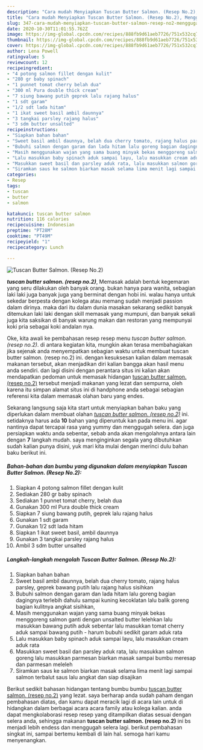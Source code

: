```yaml
---
description: "Cara mudah Menyiapkan Tuscan Butter Salmon. (Resep No.2), Menggugah Selera"
title: "Cara mudah Menyiapkan Tuscan Butter Salmon. (Resep No.2), Menggugah Selera"
slug: 347-cara-mudah-menyiapkan-tuscan-butter-salmon-resep-no2-menggugah-selera
date: 2020-10-30T11:01:55.762Z
image: https://img-global.cpcdn.com/recipes/888fb9d61aeb7726/751x532cq70/tuscan-butter-salmon-resep-no2-foto-resep-utama.jpg
thumbnail: https://img-global.cpcdn.com/recipes/888fb9d61aeb7726/751x532cq70/tuscan-butter-salmon-resep-no2-foto-resep-utama.jpg
cover: https://img-global.cpcdn.com/recipes/888fb9d61aeb7726/751x532cq70/tuscan-butter-salmon-resep-no2-foto-resep-utama.jpg
author: Lena Powell
ratingvalue: 5
reviewcount: 12
recipeingredient:
- "4 potong salmon fillet dengan kulit"
- "280 gr baby spinach"
- "1 punnet tomat cherry belah dua"
- "300 ml Pura double thick cream"
- "7 siung bawang putih geprek lalu rajang halus"
- "1 sdt garam"
- "1/2 sdt lada hitam"
- "1 ikat sweet basil ambil daunnya"
- "3 tangkai parsley rajang halus"
- "3 sdm butter unsalted"
recipeinstructions:
- "Siapkan bahan bahan"
- "Sweet basil ambil daunnya, belah dua cherry tomato, rajang halus parsley, geprek bawang putih lalu rajang halus sisihkan"
- "Bubuhi salmon dengan garam dan lada hitam lalu goreng bagian dagingnya terlebih dahulu sampai kuning kecoklatan lalu balik goreng bagian kulitnya angkat sisihkan,"
- "Masih menggunakan wajan yang sama buang minyak bekas menggoreng salmon ganti dengan unsalted butter lelehkan lalu masukkan bawang putih aduk sebentar lalu masukkan tomat cherry aduk sampai bawang putih  harum bubuhi sedikit garam aduk rata"
- "Lalu masukkan baby spinach aduk sampai layu, lalu masukkan cream aduk rata"
- "Masukkan sweet basil dan parsley aduk rata, lalu masukkan salmon goreng lalu masukkan parmesan biarkan masak sampai bumbu meresap dan parmesan meleleh"
- "Siramkan saus ke salmon biarkan masak selama lima menit lagi sampai salmon terbalut saus lalu angkat dan siap disajikan"
categories:
- Resep
tags:
- tuscan
- butter
- salmon

katakunci: tuscan butter salmon 
nutrition: 116 calories
recipecuisine: Indonesian
preptime: "PT28M"
cooktime: "PT49M"
recipeyield: "1"
recipecategory: Lunch

---
```



![Tuscan Butter Salmon. (Resep No.2)](https://img-global.cpcdn.com/recipes/888fb9d61aeb7726/751x532cq70/tuscan-butter-salmon-resep-no2-foto-resep-utama.jpg)

<b><i>tuscan butter salmon. (resep no.2)</i></b>, Memasak adalah bentuk kegemaran yang seru dilakukan oleh banyak orang. bukan hanya para wanita, sebagian laki laki juga banyak juga yang berminat dengan hobi ini. walau hanya untuk sekedar berpesta dengan kolega atau memang sudah menjadi passion dalam dirinya. maka dari itu dalam dunia masakan sekarang sedikit banyak ditemukan laki laki dengan skill memasak yang mumpuni, dan banyak sekali juga kita saksikan di banyak warung makan dan restoran yang mempunyai koki pria sebagai koki andalan nya.



Oke, kita awali ke pembahasan resep resep menu <i>tuscan butter salmon. (resep no.2)</i>. di antara kegiatan kita, mungkin akan terasa membahagiakan jika sejenak anda menyempatkan sebagian waktu untuk membuat tuscan butter salmon. (resep no.2) ini. dengan kesuksesan kalian dalam memasak makanan tersebut, akan menjadikan diri kalian bangga akan hasil menu anda sendiri. dan lagi disini dengan perantara situs ini kalian akan mendapatkan pedoman untuk memasak hidangan <u>tuscan butter salmon. (resep no.2)</u> tersebut menjadi makanan yang lezat dan sempurna, oleh karena itu simpan alamat situs ini di handphone anda sebagai sebagian referensi kita dalam memasak olahan baru yang endes.


Sekarang langsung saja kita start untuk menyiapkan bahan baku yang diperlukan dalam membuat olahan <u><i>tuscan butter salmon. (resep no.2)</i></u> ini. setidaknya harus ada <b>10</b> bahan yang diperuntuk kan pada menu ini. agar nantinya dapat tercapai rasa yang yummy dan menggugah selera. dan juga persiapkan waktu anda sebentar, sebab anda akan mengolahnya antara lain dengan <b>7</b> langkah mudah. saya menginginkan segala yang dibutuhkan sudah kalian punya disini, yuk mari kita mulai dengan merinci dulu bahan baku berikut ini.

<!--inarticleads1-->

##### Bahan-bahan dan bumbu yang digunakan dalam menyiapkan Tuscan Butter Salmon. (Resep No.2):

1. Siapkan 4 potong salmon fillet dengan kulit
1. Sediakan 280 gr baby spinach
1. Sediakan 1 punnet tomat cherry, belah dua
1. Gunakan 300 ml Pura double thick cream
1. Siapkan 7 siung bawang putih, geprek lalu rajang halus
1. Gunakan 1 sdt garam
1. Gunakan 1/2 sdt lada hitam
1. Siapkan 1 ikat sweet basil, ambil daunnya
1. Gunakan 3 tangkai parsley rajang halus
1. Ambil 3 sdm butter unsalted




<!--inarticleads2-->

##### Langkah-langkah mengolah Tuscan Butter Salmon. (Resep No.2):

1. Siapkan bahan bahan
1. Sweet basil ambil daunnya, belah dua cherry tomato, rajang halus parsley, geprek bawang putih lalu rajang halus sisihkan
1. Bubuhi salmon dengan garam dan lada hitam lalu goreng bagian dagingnya terlebih dahulu sampai kuning kecoklatan lalu balik goreng bagian kulitnya angkat sisihkan,
1. Masih menggunakan wajan yang sama buang minyak bekas menggoreng salmon ganti dengan unsalted butter lelehkan lalu masukkan bawang putih aduk sebentar lalu masukkan tomat cherry aduk sampai bawang putih  - harum bubuhi sedikit garam aduk rata
1. Lalu masukkan baby spinach aduk sampai layu, lalu masukkan cream aduk rata
1. Masukkan sweet basil dan parsley aduk rata, lalu masukkan salmon goreng lalu masukkan parmesan biarkan masak sampai bumbu meresap dan parmesan meleleh
1. Siramkan saus ke salmon biarkan masak selama lima menit lagi sampai salmon terbalut saus lalu angkat dan siap disajikan




Berikut sedikit bahasan hidangan tentang bumbu bumbu <u>tuscan butter salmon. (resep no.2)</u> yang lezat. saya berharap anda sudah paham dengan pembahasan diatas, dan kamu dapat meracik lagi di acara lain untuk di hidangkan dalam berbagai acara acara family atau kolega kalian. anda dapat mengkolaborasi resep resep yang ditampilkan diatas sesuai dengan selera anda, sehingga makanan <b>tuscan butter salmon. (resep no.2)</b> ini bs menjadi lebih endess dan menggugah selera lagi. berikut pembahasan singkat ini, sampai bertemu kembali di lain hal. semoga hari kamu menyenangkan.
